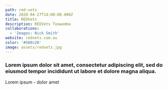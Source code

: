 ```yaml
---
path: red-vets
date: 2020-04-27T14:00:00.000Z
title: REDVets
description: REDVets Toowomba
collaborations:
  - 'Images: Nick Smith'
website: redvets.com.au
color: '#580c20'
image: assets/redvets.jpg
---
```

### Lorem ipsum dolor sit amet, consectetur adipiscing elit, sed do eiusmod tempor incididunt ut labore et dolore magna aliqua. 

Lorem ipsum - dolor amet
